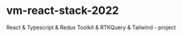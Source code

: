 # vm-react-stack-2022
React &amp; Typescript &amp; Redux Toolkit &amp; RTKQuery &amp; Tailwind - project
